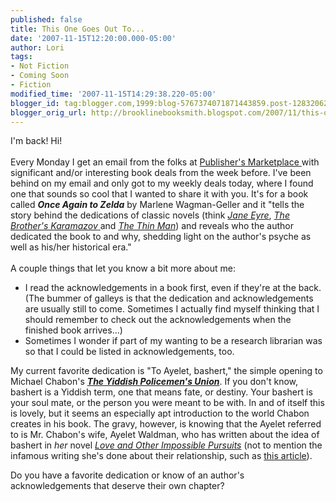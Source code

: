 ```yaml
---
published: false
title: This One Goes Out To...
date: '2007-11-15T12:20:00.000-05:00'
author: Lori
tags:
- Not Fiction
- Coming Soon
- Fiction
modified_time: '2007-11-15T14:29:38.220-05:00'
blogger_id: tag:blogger.com,1999:blog-5767374071871443859.post-1283206287196902664
blogger_orig_url: http://brooklinebooksmith.blogspot.com/2007/11/this-one-goes-out-to.html
---
```


I'm back! Hi!<br /><br />Every Monday I get an email from the folks at <a href="http://www.publishersmarketplace.com/">Publisher's Marketplace </a>with significant and/or interesting book deals from the week before. I've been behind on my email and only got to my weekly deals today, where I found one that sounds so cool that I wanted to share it with you. It's for a book called <strong><em>Once Again to Zelda</em></strong> by Marlene Wagman-Geller and it "tells the story behind the dedications of classic novels (think <em><a href="http://brookline.booksense.com/NASApp/store/Product?s=showproduct&amp;isbn=9780141441146">Jane Eyre</a></em>, <a href="http://brookline.booksense.com/NASApp/store/Product?s=showproduct&amp;isbn=9780140449242"><em>The Brother's Karamazov</em> </a>and <em><a href="http://brookline.booksense.com/NASApp/store/Product?s=showproduct&amp;isbn=9780679722632">The Thin Man</a></em>) and reveals who the author dedicated the book to and why, shedding light on the author's psyche as well as his/her historical era."<br /><br />A couple things that let you know a bit more about me:<br /><ul><li>I read the acknowledgements in a book first, even if they're at the back. (The bummer of galleys is that the dedication and acknowledgements are usually still to come. Sometimes I actually find myself thinking that I should remember to check out the acknowledgements when the finished book arrives...) </li><li>Sometimes I wonder if part of my wanting to be a research librarian was so that I could be listed in acknowledgements, too.</li></ul><p>My current favorite dedication is "To Ayelet, bashert," the simple opening to Michael Chabon's <strong><em><a href="http://brookline.booksense.com/NASApp/store/Product?s=showproduct&amp;isbn=9780007149827">The Yiddish Policemen's Union</a></em></strong>. If you don't know, bashert is a Yiddish term, one that means fate, or destiny. Your bashert is your soul mate, or the person you were meant to be with. In and of itself this is lovely, but it seems an especially apt introduction to the world Chabon creates in his book. The gravy, however, is knowing that the Ayelet referred to is Mr. Chabon's wife, Ayelet Waldman, who has written about the idea of bashert in <em>her</em> novel <em><a href="http://brookline.booksense.com/NASApp/store/Product?s=showproduct&amp;isbn=9781400095131">Love and Other Impossible Pursuits</a></em> (not to mention the infamous writing she's done about their relationship, such as <a href="http://www.ayeletwaldman.com/truly.html">this article</a>). </p><p>Do you have a favorite dedication or know of an author's acknowledgements that deserve their own chapter? </p>